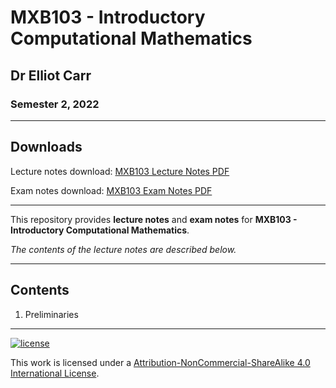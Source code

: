 # MXB103 - Introductory Computational Mathematics

## Dr Elliot Carr

### Semester 2, 2022

---

## Downloads

Lecture notes download: [MXB103 Lecture Notes PDF](https://www.github.com/Tarang74/MXB103/raw/main/MXB103%20Lecture%20Notes.pdf)

Exam notes download: [MXB103 Exam Notes PDF](https://www.github.com/Tarang74/MXB103/raw/main/MXB103%20Exam%20Notes.pdf)

---

This repository provides **lecture notes** and **exam notes** for **MXB103 - Introductory Computational Mathematics**.

*The contents of the lecture notes are described below.*

---

## Contents

1. Preliminaries

---

[![license](https://forthebadge.com/images/badges/cc-nc-sa.svg)](http://creativecommons.org/licenses/by-nc-sa/4.0/)

This work is licensed under a [Attribution-NonCommercial-ShareAlike 4.0 International License](http://creativecommons.org/licenses/by-nc-sa/4.0/).

